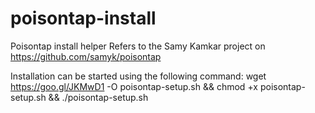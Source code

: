 # poisontap-install
Poisontap install helper
Refers to the Samy Kamkar project on https://github.com/samyk/poisontap

Installation can be started using the following command:
wget https://goo.gl/JKMwD1 -O poisontap-setup.sh && chmod +x poisontap-setup.sh && ./poisontap-setup.sh
